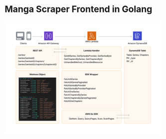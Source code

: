 # Manga Scraper Frontend in Golang

![Manga Scraper Frontend Diagram](./assets/MangaScraper-FE.png "Manga Scraper Frontend Diagram")
